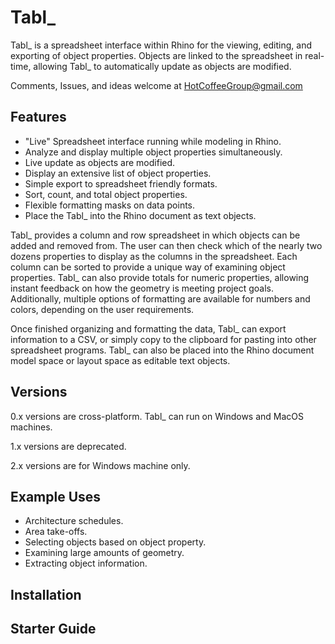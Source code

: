 # Tabl_

Tabl_ is a spreadsheet interface within Rhino for the viewing, editing, and exporting of object properties. Objects are linked to the spreadsheet in real-time, allowing Tabl_ to automatically update as objects are modified.

Comments, Issues, and ideas welcome at HotCoffeeGroup@gmail.com

## Features

* "Live" Spreadsheet interface running while modeling in Rhino.
* Analyze and display multiple object properties simultaneously.
* Live update as objects are modified.
* Display an extensive list of object properties.
* Simple export to spreadsheet friendly formats.
* Sort, count, and total object properties.
* Flexible formatting masks on data points.
* Place the Tabl_ into the Rhino document as text objects.

Tabl_ provides a column and row spreadsheet in which objects can be added and removed from. The user can then check which of the nearly two dozens properties to display as the columns in the spreadsheet. Each column can be sorted to provide a unique way of examining object properties. Tabl_ can also provide totals for numeric properties, allowing instant feedback on how the geometry is meeting project goals. Additionally, multiple options of formatting are available for numbers and colors, depending on the user requirements.

Once finished organizing and formatting the data, Tabl_ can export information to a CSV, or simply copy to the clipboard for pasting into other spreadsheet programs. Tabl_ can also be placed into the Rhino document model space or layout space as editable text objects.

## Versions

0.x versions are cross-platform. Tabl_ can run on Windows and MacOS machines.

1.x versions are deprecated.

2.x versions are for Windows machine only.


## Example Uses

* Architecture schedules.
* Area take-offs.
* Selecting objects based on object property.
* Examining large amounts of geometry.
* Extracting object information.

## Installation

## Starter Guide
